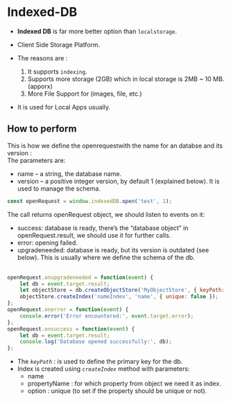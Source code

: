 # Indexed-DB
- **Indexed DB** is far more better option than ```localstorage```.<br/>
- Client Side Storage Platform.<br/>
- The reasons are :
    1. It supports ```indexing```.
    2. Supports more storage (2GB) which in local storage is 2MB ~ 10 MB. (apporx)
    3. More File Support for (images, file, etc.)

- It is used for Local Apps usually.

## How to perform 

This is how we define the openrequestwith the name for an databse and its version :
<br>
The parameters are: 
- name – a string, the database name.
- version – a positive integer version, by default 1 (explained below). It is used to manage the schema.


```javascript 
const openRequest = window.indexedDB.open('test', 1);
```
The call returns openRequest object, we should listen to events on it:
- success: database is ready, there’s the “database object” in openRequest.result, we should use it for further calls.
- error: opening failed.
- upgradeneeded: database is ready, but its version is outdated (see below). This is usually where we define the schema of the db.
<br/><br/>
```javascript
openRequest.onupgradeneeded = function(event) {
    let db = event.target.result;
    let objectStore = db.createObjectStore('MyObjectStore', { keyPath: 'id' }); 
    objectStore.createIndex('nameIndex', 'name', { unique: false });
};
openRequest.onerror = function(event) {
    console.error('Error encountered:', event.target.error);
};
openRequest.onsuccess = function(event) {
    let db = event.target.result;
    console.log('Database opened successfully:', db);
};
```
- The *`keyPath`* : is used to define the primary key for the db.
- Index is created using *`createIndex`* method with parameters:
    - name 
    - propertyName : for which property from object we need it as index.
    - option : unique (to set if the    property should be unique or not).
